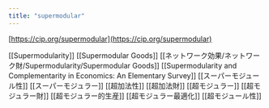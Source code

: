 ```yaml
---
title: "supermodular"
---
```


[https://cip.org/supermodular](https://cip.org/supermodular)

[[Supermodularity]]
[[Supermodular Goods]]
[[ネットワーク効果/ネットワーク財/Supermodularity/Supermodular Goods]]
[[Supermodularity and Complementarity in Economics: An Elementary Survey]]
[[スーパーモジュール性]]
[[スーパーモジュラー]]
[[超加法性]]
[[超加法財]]
[[超モジュラー]]
[[超モジュラー財]]
[[超モジュラー的生産]]
[[超モジュラー最適化]]
[[超モジュール性]]
